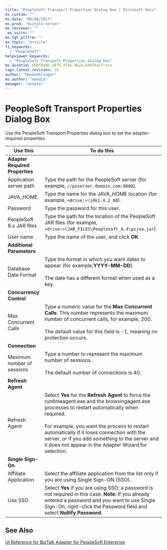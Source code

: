 ```yaml
---
title: "PeopleSoft Transport Properties Dialog Box | Microsoft Docs"
ms.custom: ""
ms.date: "06/08/2017"
ms.prod: "biztalk-server"
ms.reviewer: ""
 ms.suite: ""
ms.tgt_pltfrm: ""
ms.topic: "article"
f1_keywords: 
  - "PeopleSoft"
helpviewer_keywords: 
  - "PeopleSoft Transport Properties dialog box"
ms.assetid: 660f0a0b-e076-4f4e-8b2a-6d976acfc5ce
caps.latest.revision: 10
author: "MandiOhlinger"
ms.author: "mandia"
manager: "anneta"
---
```

# PeopleSoft Transport Properties Dialog Box
Use the PeopleSoft Transport Properties dialog box to set the adapter-required properties.  
  
|Use this|To do this|  
|--------------|----------------|  
|**Adapter Required Properties**||  
|Application server path|Type the path for the PeopleSoft server (for example, `//psserver.domain.com:9000`).|  
|JAVA_HOME|Type the name for the JAVA_HOME location (for example, `<drive:>\jdk1.4.2_08`).|  
|Password|Type the password for this user.|  
|PeopleSoft 8.x JAR files|Type the path for the location of the PeopleSoft JAR files (for example, `<drive:>\JAR_FILES\Peoplesoft_8.4\psjoa.jar`).|  
|User name|Type the name of the user, and click **OK**.|  
|**Additional Parameters**||  
|Database Date Format|Type the format in which you want dates to appear (for example,**YYYY-MM-DD**).<br /><br /> The date has a different format when used as a key.|  
|**Concurrency Control**||  
|Max Concurrent Calls|Type a numeric value for the **Max Concurrent Calls**. This number represents the maximum number of concurrent calls, for example, 200.<br /><br /> The default value for this field is -1, meaning no protection occurs.|  
|**Connection**||  
|Maximum number of sessions|Type a number to represent the maximum number of sessions.<br /><br /> The default number of connections is 40.|  
|**Refresh Agent**||  
|Refresh Agent|Select **Yes** for the **Refresh Agent** to force the runtimeagent.exe and the browsingagent.exe processes to restart automatically when required.<br /><br /> For example, you want the process to restart automatically if it loses connection with the server, or if you add something to the server and it does not appear in the Adapter Wizard for selection.|  
|**Single Sign-On**||  
|Affiliate Application|Select the affiliate application from the list only if you are using Single Sign-ON (SSO).|  
|Use SSO|Select **Yes** if you are using SSO; a password is not required in this case. **Note:**  If you already entered a password and you want to use Single Sign-On, right-click the Password field and select **Nullify Password**.|  
  
## See Also  
 [UI Reference for BizTalk Adapter for PeopleSoft Enterprise](../core/ui-reference-for-biztalk-adapter-for-peoplesoft-enterprise.md)